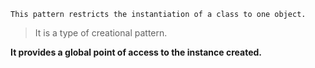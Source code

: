 
`This pattern restricts the instantiation of a class to one object.`

> It is a type of creational 
pattern.

**It provides a global point of access to the instance created.**